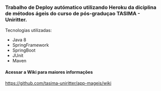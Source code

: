<h3>Trabalho de Deploy autómatico utilizando Heroku da diciplina de métodos ágeis do curso de pós-graduçao TASIMA - Uniritter.</h3>

Tecnologias utilizadas:
  - Java 8
  - SpringFramework
  - SpringBoot
  - JUnit
  - Maven

<h4>Acessar a Wiki para maiores informações</h4>

https://github.com/tasima-uniritter/app-mageis/wiki
